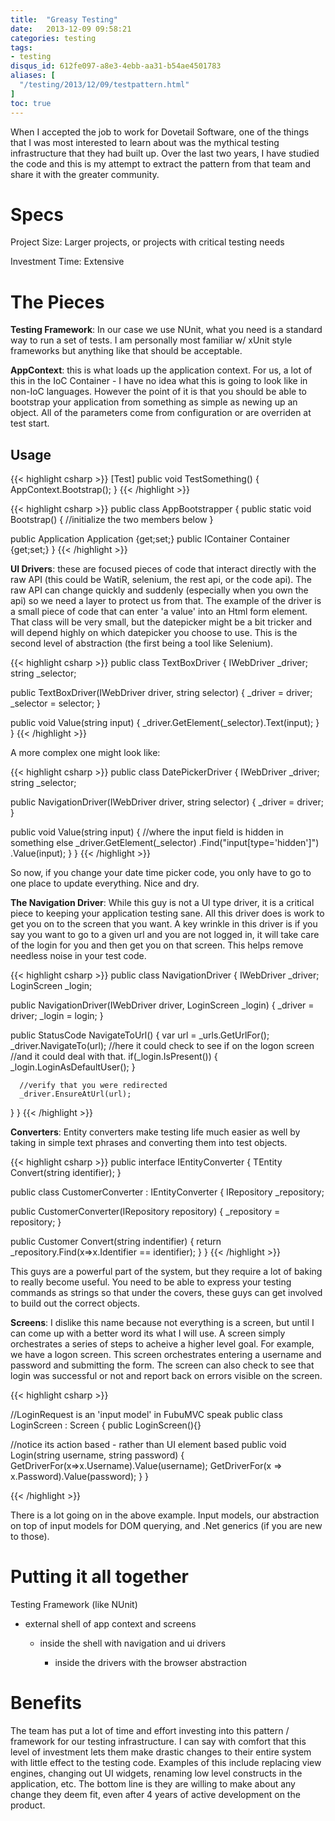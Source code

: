 ```yaml
---
title:  "Greasy Testing"
date:   2013-12-09 09:58:21
categories: testing
tags:
- testing
disqus_id: 612fe097-a8e3-4ebb-aa31-b54ae4501783
aliases: [
  "/testing/2013/12/09/testpattern.html"
]
toc: true
---
```


When I accepted the job to work for Dovetail Software, one of the things that
I was most interested to learn about was the mythical testing infrastructure
that they had built up. Over the last two years, I have studied the code and
this is my attempt to extract the pattern from that team and share it with the
greater community.

# Specs

Project Size: Larger projects, or projects with critical testing needs

Investment Time: Extensive

# The Pieces

__Testing Framework__: In our case we use NUnit, what you need is a standard
way to run a set of tests. I am personally most familiar w/ xUnit style frameworks
but anything like that should be acceptable.

__AppContext__: this is what loads up the application context. For us, a lot of
this in the IoC Container - I have no idea what this is going to look like
in non-IoC languages. However the point of it is that you should be able to
bootstrap your application from something as simple as newing up an object. All
of the parameters come from configuration or are overriden at test start.

## Usage
{{< highlight csharp >}}
[Test]
public void TestSomething()
{
  AppContext.Bootstrap();
}
{{< /highlight >}}

{{< highlight csharp >}}
public class AppBootstrapper
{
  public static void Bootstrap()
  {
    //initialize the two members below
  }

  public Application Application {get;set;}
  public IContainer Container {get;set;}
}
{{< /highlight >}}

__UI Drivers__: these are focused pieces of code that interact directly with the
raw API (this could be WatiR, selenium, the rest api, or the code api). The
raw API can change quickly and suddenly (especially when you own the api) so
we need a layer to protect us from that. The example of the driver is a
small piece of code that can enter 'a value' into an Html form element. That
class will be very small, but the datepicker might be a bit tricker and will
depend highly on which datepicker you choose to use. This is the second level
of abstraction (the first being a tool like Selenium).

{{< highlight csharp >}}
public class TextBoxDriver
{
  IWebDriver _driver;
  string _selector;

  public TextBoxDriver(IWebDriver driver, string selector)
  {
    _driver = driver;
    _selector = selector;
  }

  public void Value(string input)
  {
      _driver.GetElement(_selector).Text(input);
  }
}
{{< /highlight >}}

A more complex one might look like:


{{< highlight csharp >}}
public class DatePickerDriver
{
  IWebDriver _driver;
  string _selector;

  public NavigationDriver(IWebDriver driver, string selector)
  {
    _driver = driver;
  }

  public void Value(string input)
  {
      //where the input field is hidden in something else
      _driver.GetElement(_selector)
        .Find("input[type='hidden']")
        .Value(input);
  }
}
{{< /highlight >}}

So now, if you change your date time picker code, you only have to go to one
place to update everything. Nice and dry.

__The Navigation Driver__: While this guy is not a UI type driver, it is a
critical piece to keeping your application testing sane. All this driver does
is work to get you on to the screen that you want. A key wrinkle in this driver
is if you say you want to go to a given url and you are not logged in, it will
take care of the login for you and then get you on that screen. This helps
remove needless noise in your test code.


{{< highlight csharp >}}
public class NavigationDriver
{
  IWebDriver _driver;
  LoginScreen _login;

  public NavigationDriver(IWebDriver driver, LoginScreen _login)
  {
    _driver = driver;
    _login = login;
  }

  public StatusCode NavigateToUrl<TScreen>()
  {
      var url = _urls.GetUrlFor<TScreen>();
      _driver.NavigateTo(url);
      //here it could check to see if on the logon screen
      //and it could deal with that.
      if(_login.IsPresent())
      {
        _login.LoginAsDefaultUser();
      }

      //verify that you were redirected
      _driver.EnsureAtUrl(url);
  }
}
{{< /highlight >}}

__Converters__: Entity converters make testing life much easier as well by
taking in simple text phrases and converting them into test objects.

{{< highlight csharp >}}
public interface IEntityConverter<TEntity>
{
  TEntity Convert(string identifier);
}

public class CustomerConverter : IEntityConverter<Customer>
{
  IRepository _repository;

  public CustomerConverter(IRepository repository)
  {
    _repository = repository;
  }

  public Customer Convert(string indentifier)
  {
    return _repository.Find<Customer>(x=>x.Identifier == identifier);
  }
}
{{< /highlight >}}

This guys are a powerful part of the system, but they require a lot of baking
to really become useful. You need to be able to express your testing commands
as strings so that under the covers, these guys can get involved to build out
the correct objects.

__Screens__: I dislike this name because not everything is a screen, but until
I can come up with a better word its what I will use. A screen simply orchestrates
a series of steps to acheive a higher level goal. For example, we have a
logon screen. This screen orchestrates entering a username and password and
submitting the form. The screen can also check to see that login was successful
or not and report back on errors visible on the screen.


{{< highlight csharp >}}

//LoginRequest is an 'input model' in FubuMVC speak
public class LoginScreen : Screen<LoginRequest>
{
  public LoginScreen(){}

  //notice its action based - rather than UI element based
  public void Login(string username, string password)
  {
    GetDriverFor<TextboxDriver>(x=>x.Username).Value(username);
    GetDriverFor<PasswordDriver>(x => x.Password).Value(password);
  }
}

{{< /highlight >}}

There is a lot going on in the above example. Input models, our abstraction
on top of input models for DOM querying, and .Net generics (if you are new to
those).

# Putting it all together

Testing Framework (like NUnit)

- external shell of app context and screens

    - inside the shell with navigation and ui drivers

        - inside the drivers with the browser abstraction


# Benefits

The team has put a lot of time and effort investing into this pattern /
framework for our testing infrastructure. I can say with comfort that this
level of investment lets them make drastic changes to their entire system with
little effect to the testing code. Examples of this include replacing
view engines, changing out UI widgets, renaming low level constructs in the
application, etc. The bottom line is they are willing to make about any change
they deem fit, even after 4 years of active development on the product.
